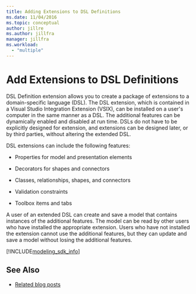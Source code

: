 ```yaml
---
title: Adding Extensions to DSL Definitions
ms.date: 11/04/2016
ms.topic: conceptual
author: jillre
ms.author: jillfra
manager: jillfra
ms.workload:
  - "multiple"
---
```

# Add Extensions to DSL Definitions

DSL Definition extension allows you to create a package of extensions to a domain-specific language (DSL). The DSL extension, which is contained in a Visual Studio Integration Extension (VSIX), can be installed on a user's computer in the same manner as a DSL. The additional features can be dynamically enabled and disabled at run time. DSLs do not have to be explicitly designed for extension, and extensions can be designed later, or by third parties, without altering the extended DSL.

DSL extensions can include the following features:

- Properties for model and presentation elements

- Decorators for shapes and connectors

- Classes, relationships, shapes, and connectors

- Validation constraints

- Toolbox items and tabs

A user of an extended DSL can create and save a model that contains instances of the additional features. The model can be read by other users who have installed the appropriate extension. Users who have not installed the extension cannot use the additional features, but they can update and save a model without losing the additional features.

[!INCLUDE[modeling_sdk_info](includes/modeling_sdk_info.md)]

## See Also

- [Related blog posts](https://devblogs.microsoft.com/devops/the-visual-studio-modeling-sdk-is-now-available-with-visual-studio-2017/)
